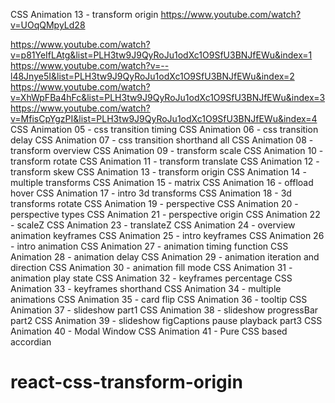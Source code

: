 CSS Animation 13 - transform origin
https://www.youtube.com/watch?v=UOqQMpyLd28

https://www.youtube.com/watch?v=p81YeIfLAtg&list=PLH3tw9J9QyRoJu1odXc1O9SfU3BNJfEWu&index=1
https://www.youtube.com/watch?v=--l48Jnye5I&list=PLH3tw9J9QyRoJu1odXc1O9SfU3BNJfEWu&index=2
https://www.youtube.com/watch?v=XhWpFBa4hFc&list=PLH3tw9J9QyRoJu1odXc1O9SfU3BNJfEWu&index=3
https://www.youtube.com/watch?v=MfisCpYgzPI&list=PLH3tw9J9QyRoJu1odXc1O9SfU3BNJfEWu&index=4
CSS Animation 05 - css transition timing
CSS Animation 06 - css transition delay
CSS Animation 07 - css transition shorthand all
CSS Animation 08 - transform overview
CSS Animation 09 - transform scale
CSS Animation 10 - transform rotate
CSS Animation 11 - transform translate
CSS Animation 12 - transform skew
CSS Animation 13 - transform origin
CSS Animation 14 - multiple transforms
CSS Animation 15 - matrix
CSS Animation 16 - offload hover
CSS Animation 17 - intro 3d transforms
CSS Animation 18 - 3d transforms rotate
CSS Animation 19 - perspective
CSS Animation 20 - perspective types
CSS Animation 21 - perspective origin
CSS Animation 22 - scaleZ
CSS Animation 23 - translateZ
CSS Animation 24 - overview animation keyframes
CSS Animation 25 - intro keyframes
CSS Animation 26 - intro animation
CSS Animation 27 - animation timing function
CSS Animation 28 - animation delay
CSS Animation 29 - animation iteration and direction
CSS Animation 30 - animation fill mode
CSS Animation 31 - animation play state
CSS Animation 32 - keyframes percentage
CSS Animation 33 - keyframes shorthand
CSS Animation 34 - multiple animations
CSS Animation 35 - card flip
CSS Animation 36 - tooltip
CSS Animation 37 - slideshow part1
CSS Animation 38 - slideshow progressBar part2
CSS Animation 39 - slideshow figCaptions pause playback part3
CSS Animation 40 - Modal Window
CSS Animation 41 - Pure CSS based accordian

# react-css-transform-origin
